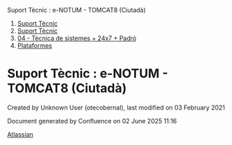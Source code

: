 Suport Tècnic : e-NOTUM - TOMCAT8 (Ciutadà)  

1.  [Suport Tècnic](index.html)
2.  [Suport Tècnic](13893782.html)
3.  [04 - Tècnica de sistemes + 24x7 + Padró](26313202.html)
4.  [Plataformes](Plataformes_41520520.html)

Suport Tècnic : e-NOTUM - TOMCAT8 (Ciutadà)
===========================================

Created by Unknown User (otecobernal), last modified on 03 February 2021

Document generated by Confluence on 02 June 2025 11:16

[Atlassian](http://www.atlassian.com/)